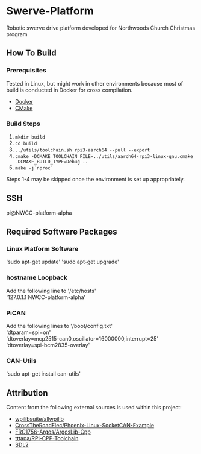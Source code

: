 # Swerve-Platform

Robotic swerve drive platform developed for Northwoods Church Christmas program  

## How To Build

### Prerequisites

Tested in Linux, but might work in other environments because most of build is conducted in Docker for cross compilation.  

* [Docker](https://docs.docker.com/get-docker/)
* [CMake](https://cmake.org/install/)

### Build Steps

1. `mkdir build`
2. `cd build`
3. `../utils/toolchain.sh rpi3-aarch64 --pull --export`
4. `cmake -DCMAKE_TOOLCHAIN_FILE=../utils/aarch64-rpi3-linux-gnu.cmake -DCMAKE_BUILD_TYPE=Debug ..`
5. ``make -j`nproc` ``

Steps 1-4 may be skipped once the environment is set up appropriately.  

## SSH
pi@NWCC-platform-alpha

## Required Software Packages

### Linux Platform Software

'sudo apt-get update'
'sudo apt-get upgrade'

### hostname Loopback

Add the following line to '/etc/hosts'  
'127.0.1.1 NWCC-platform-alpha'  

### PiCAN

Add the following lines to '/boot/config.txt'  
'dtparam=spi=on'  
'dtoverlay=mcp2515-can0,oscillator=16000000,interrupt=25'  
'dtoverlay=spi-bcm2835-overlay'  

### CAN-Utils

'sudo apt-get install can-utils'  

## Attribution

Content from the following external sources is used within this project:  

* [wpilibsuite/allwpilib](https://github.com/wpilibsuite/allwpilib/tree/v2021.3.1)
* [CrossTheRoadElec/Phoenix-Linux-SocketCAN-Example](https://github.com/CrossTheRoadElec/Phoenix-Linux-SocketCAN-Example/tree/9ed6d7f370c6effea245790cd5c5d393a3f26a6a)
* [FRC1756-Argos/ArgosLib-Cpp](https://github.com/FRC1756-Argos)
* [tttapa/RPi-CPP-Toolchain](https://github.com/tttapa/RPi-Cpp-Toolchain/tree/103eb26a24a7e03b9672638ece72881311a6c9df)
* [SDL2](https://www.libsdl.org/download-2.0.php)
